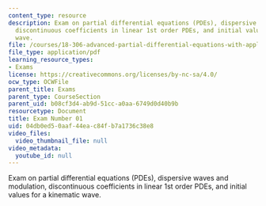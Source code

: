 ```yaml
---
content_type: resource
description: Exam on partial differential equations (PDEs), dispersive waves and modulation,
  discontinuous coefficients in linear 1st order PDEs, and initial values for a kinematic
  wave.
file: /courses/18-306-advanced-partial-differential-equations-with-applications-fall-2009/04db0ed50aaf44eac84fb7a1736c38e8_MIT18_306f09_exam01_StmEx200901.pdf
file_type: application/pdf
learning_resource_types:
- Exams
license: https://creativecommons.org/licenses/by-nc-sa/4.0/
ocw_type: OCWFile
parent_title: Exams
parent_type: CourseSection
parent_uid: b08cf3d4-ab9d-51cc-a0aa-6749d0d40b9b
resourcetype: Document
title: Exam Number 01
uid: 04db0ed5-0aaf-44ea-c84f-b7a1736c38e8
video_files:
  video_thumbnail_file: null
video_metadata:
  youtube_id: null
---
```

Exam on partial differential equations (PDEs), dispersive waves and modulation, discontinuous coefficients in linear 1st order PDEs, and initial values for a kinematic wave.